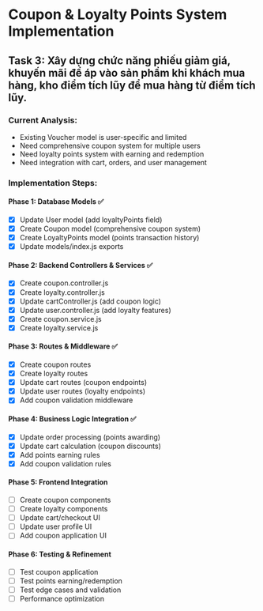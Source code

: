 # Coupon & Loyalty Points System Implementation

## Task 3: Xây dựng chức năng phiếu giảm giá, khuyến mãi để áp vào sản phẩm khi khách mua hàng, kho điểm tích lũy để mua hàng từ điểm tích lũy.

### Current Analysis:
- Existing Voucher model is user-specific and limited
- Need comprehensive coupon system for multiple users
- Need loyalty points system with earning and redemption
- Need integration with cart, orders, and user management

### Implementation Steps:

#### Phase 1: Database Models ✅
- [x] Update User model (add loyaltyPoints field)
- [x] Create Coupon model (comprehensive coupon system)
- [x] Create LoyaltyPoints model (points transaction history)
- [x] Update models/index.js exports

#### Phase 2: Backend Controllers & Services ✅
- [x] Create coupon.controller.js
- [x] Create loyalty.controller.js
- [x] Update cartController.js (add coupon logic)
- [x] Update user.controller.js (add loyalty features)
- [x] Create coupon.service.js
- [x] Create loyalty.service.js

#### Phase 3: Routes & Middleware ✅
- [x] Create coupon routes
- [x] Create loyalty routes
- [x] Update cart routes (coupon endpoints)
- [x] Update user routes (loyalty endpoints)
- [x] Add coupon validation middleware

#### Phase 4: Business Logic Integration ✅
- [x] Update order processing (points awarding)
- [x] Update cart calculation (coupon discounts)
- [x] Add points earning rules
- [x] Add coupon validation rules

#### Phase 5: Frontend Integration
- [ ] Create coupon components
- [ ] Create loyalty components
- [ ] Update cart/checkout UI
- [ ] Update user profile UI
- [ ] Add coupon application UI

#### Phase 6: Testing & Refinement
- [ ] Test coupon application
- [ ] Test points earning/redemption
- [ ] Test edge cases and validation
- [ ] Performance optimization
